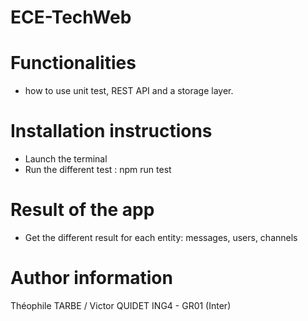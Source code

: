 # ECE-TechWeb

# Functionalities

* how to use unit test, REST API and a storage layer.

#  Installation instructions 

- Launch the terminal
- Run the different test : npm run test

# Result of the app

- Get the different result for each entity: messages, users, channels

# Author information

Théophile TARBE / Victor QUIDET
ING4 - GR01 (Inter)